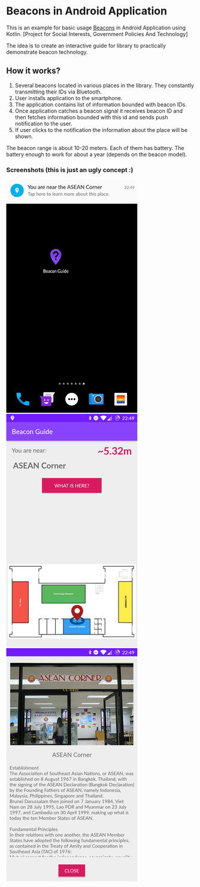 # Beacons in Android Application
This is an example for basic usage [Beacons](https://kontakt.io/beacon-basics/what-is-a-beacon/) in Android Application using Kotlin. [Project for Social Interests, Government Policies And Technology]

The idea is to create an interactive guide for library to practically demonstrate beacon technology.

## How it works?
1.	Several beacons located in various places in the library. They constantly transmitting their IDs via Bluetooth.
2.	User installs application to the smartphone.
3.	The application contains list of information bounded with beacon IDs.
4.	Once application catches a beacon signal it receives beacon ID and then fetches information bounded with this id and sends push notification to the user.
5.	If user clicks to the notification the information about the place will be shown.  

The beacon range is about 10-20 meters. Each of them has battery. The battery enough to work for about a year (depends on the beacon model).

### Screenshots (this is just an ugly concept :)

![Push Notification](Screenshot_20181111-224924.png?raw=true "Push Notification")
![Map](Screenshot_20181111-224940.png?raw=true "Map")
![Place Information](Screenshot_20181111-224949.png?raw=true "Place Information")
